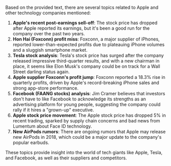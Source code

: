 Based on the provided text, there are several topics related to Apple and other technology companies mentioned:

1. **Apple's recent post-earnings sell-off**: The stock price has dropped after Apple reported its earnings, but it's been a good run for the company over the past two years.
2. **Hon Hai (Foxconn) profit miss**: Foxconn, a major supplier of iPhones, reported lower-than-expected profits due to plateauing iPhone volumes and a sluggish smartphone market.
3. **Tesla stock analysis**: Tesla's stock price has surged after the company released impressive third-quarter results, and with a new chairman in place, it seems like Elon Musk's company could be on track for a Wall Street darling status again.
4. **Apple supplier Foxconn's profit jump**: Foxconn reported a 18.3% rise in quarterly profits, driven by Apple's record-breaking iPhone sales and strong app-store performance.
5. **Facebook (FAANG stocks) analysis**: Jim Cramer believes that investors don't have to like Facebook to acknowledge its strengths as an advertising platform for young people, suggesting the company could rally if it hires a "grown-up" executive.
6. **Apple stock price movement**: The Apple stock price has dropped 5% in recent trading, sparked by supply chain concerns and bad news from Lumentum about Face ID technology.
7. **New AirPods rumors**: There are ongoing rumors that Apple may release new AirPods in 2018, which could be a major update to the company's popular earbuds.

These topics provide insight into the world of tech giants like Apple, Tesla, and Facebook, as well as their suppliers and competitors.
